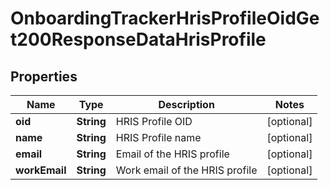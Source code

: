 

# OnboardingTrackerHrisProfileOidGet200ResponseDataHrisProfile


## Properties

| Name | Type | Description | Notes |
|------------ | ------------- | ------------- | -------------|
|**oid** | **String** | HRIS Profile OID |  [optional] |
|**name** | **String** | HRIS Profile name |  [optional] |
|**email** | **String** | Email of the HRIS profile |  [optional] |
|**workEmail** | **String** | Work email of the HRIS profile |  [optional] |



